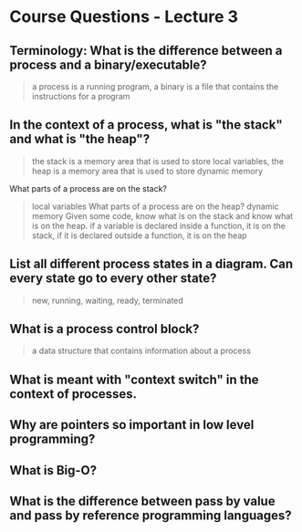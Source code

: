 # Course Questions - Lecture 3

## Terminology: What is the difference between a process and a binary/executable?

> a process is a running program, a binary is a file that contains the instructions for a program

## In the context of a process, what is "the stack" and what is "the heap"?

> the stack is a memory area that is used to store local variables, the heap is a memory area that is used to store dynamic memory

What parts of a process are on the stack?
> local variables
What parts of a process are on the heap?
> dynamic memory
Given some code, know what is on the stack and know what is on the heap.
> if a variable is declared inside a function, it is on the stack, if it is declared outside a function, it is on the heap

## List all different process states in a diagram. Can every state go to every other state?

> new, running, waiting, ready, terminated

## What is a process control block?

> a data structure that contains information about a process

## What is meant with "context switch" in the context of processes.

>

## Why are pointers so important in low level programming?

>

## What is Big-O?

>

## What is the difference between pass by value and pass by reference programming languages?

>
